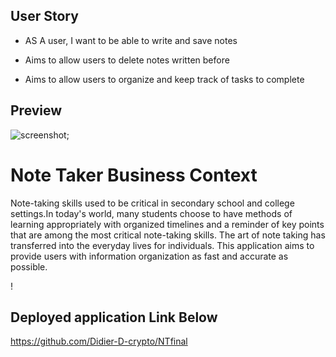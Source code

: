 ## User Story

- AS A user, I want to be able to write and save notes

- Aims to allow users to delete notes written before

- Aims to allow users to organize and keep track of tasks to complete

## Preview
![screenshot](assets/images/2020-04-30(6).png);



# Note Taker Business Context

Note-taking skills used to be critical in secondary school and college settings.In today's world, many students choose to have methods of learning appropriately with organized timelines and a reminder of key points that are among the most critical note-taking skills.  The art of note taking has transferred into the everyday lives for 
individuals. This application aims to provide users with information organization as fast and accurate as possible.

!
## Deployed application Link Below
https://github.com/Didier-D-crypto/NTfinal










